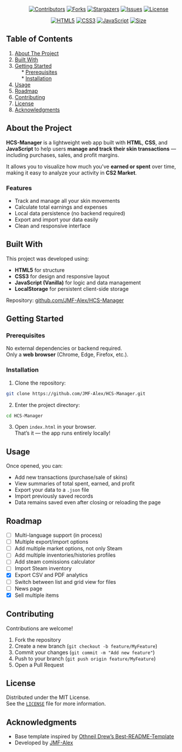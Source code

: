 <a id="readme-top"></a>

<p align="center">
<a href="https://github.com/JMF-Alex/HCS-Manager/graphs/contributors"><img src="https://img.shields.io/github/contributors/JMF-Alex/HCS-Manager?style=for-the-badge" alt="Contributors"></a>
<a href="https://github.com/JMF-Alex/HCS-Manager/network/members"><img src="https://img.shields.io/github/forks/JMF-Alex/HCS-Manager?style=for-the-badge" alt="Forks"></a>
<a href="https://github.com/JMF-Alex/HCS-Manager/stargazers"><img src="https://img.shields.io/github/stars/JMF-Alex/HCS-Manager?style=for-the-badge" alt="Stargazers"></a>
<a href="https://github.com/JMF-Alex/HCS-Manager/issues"><img src="https://img.shields.io/github/issues/JMF-Alex/HCS-Manager?style=for-the-badge" alt="Issues"></a>
<a href="https://github.com/JMF-Alex/HCS-Manager/blob/main/LICENSE"><img src="https://img.shields.io/github/license/JMF-Alex/HCS-Manager?style=for-the-badge" alt="License"></a>
</p>

<p align="center">
<a href="https://developer.mozilla.org/en-US/docs/Web/HTML"><img src="https://img.shields.io/badge/HTML5-orange?style=for-the-badge&logo=html5&logoColor=white" alt="HTML5"></a>
<a href="https://developer.mozilla.org/en-US/docs/Web/CSS"><img src="https://img.shields.io/badge/CSS3-blue?style=for-the-badge&logo=css3&logoColor=white" alt="CSS3"></a>
<a href="https://developer.mozilla.org/en-US/docs/Web/JavaScript"><img src="https://img.shields.io/badge/JavaScript-yellow?style=for-the-badge&logo=javascript&logoColor=black" alt="JavaScript"></a>
<a href="#"><img src="https://img.shields.io/badge/Size-<1MB-green?style=for-the-badge" alt="Size"></a>
</p>

## Table of Contents  
1. [About The Project](#about-the-project)  
2. [Built With](#built-with)  
3. [Getting Started](#getting-started)  
  * [Prerequisites](#prerequisites)  
  * [Installation](#installation)  
4. [Usage](#usage)  
5. [Roadmap](#roadmap)  
6. [Contributing](#contributing)  
7. [License](#license)  
8. [Acknowledgments](#acknowledgments)

## About the Project  
**HCS-Manager** is a lightweight web app built with **HTML**, **CSS**, and **JavaScript** to help users **manage and track their skin transactions** — including purchases, sales, and profit margins.  

It allows you to visualize how much you've **earned or spent** over time, making it easy to analyze your activity in **CS2 Market**.

### Features  
- Track and manage all your skin movements  
- Calculate total earnings and expenses  
- Local data persistence (no backend required)  
- Export and import your data easily  
- Clean and responsive interface  

## Built With  
This project was developed using:  
- **HTML5** for structure  
- **CSS3** for design and responsive layout  
- **JavaScript (Vanilla)** for logic and data management  
- **LocalStorage** for persistent client-side storage  

Repository: [github.com/JMF-Alex/HCS-Manager](https://github.com/JMF-Alex/HCS-Manager)

## Getting Started  

### Prerequisites  
No external dependencies or backend required.  
Only a **web browser** (Chrome, Edge, Firefox, etc.).

### Installation  
1. Clone the repository:  
```bash
git clone https://github.com/JMF-Alex/HCS-Manager.git
```  
2. Enter the project directory:  
```bash
cd HCS-Manager
``` 
3. Open `index.html` in your browser.  
That’s it — the app runs entirely locally!

## Usage  
Once opened, you can:  
- Add new transactions (purchase/sale of skins)  
- View summaries of total spent, earned, and profit  
- Export your data to a `.json` file  
- Import previously saved records  
- Data remains saved even after closing or reloading the page  

## Roadmap  
- [ ] Multi-language support (in process)
- [ ] Multiple export/import options
- [ ] Add multiple market options, not only Steam
- [ ] Add multiple inventories/histories profiles
- [ ] Add steam comissions calculator
- [ ] Import Steam inventory
- [x] Export CSV and PDF analytics
- [ ] Switch between list and grid view for files
- [ ] News page
- [x] Sell multiple items

## Contributing  
Contributions are welcome!  
1. Fork the repository  
2. Create a new branch (`git checkout -b feature/MyFeature`)  
3. Commit your changes (`git commit -m "Add new feature"`)  
4. Push to your branch (`git push origin feature/MyFeature`)  
5. Open a Pull Request  

## License  
Distributed under the MIT License.  
See the [`LICENSE`](LICENSE) file for more information.

## Acknowledgments  
- Base template inspired by [Othneil Drew’s Best-README-Template](https://github.com/othneildrew/Best-README-Template)  
- Developed by [JMF-Alex](https://github.com/JMF-Alex)
